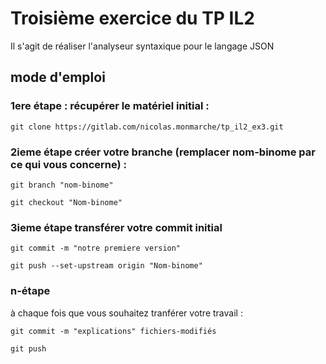 # Troisième exercice du TP IL2
Il s'agit de réaliser l'analyseur syntaxique pour le langage JSON

## mode d'emploi
### 1ere étape : récupérer le matériel initial :
`git clone https://gitlab.com/nicolas.monmarche/tp_il2_ex3.git`

### 2ieme étape créer votre branche (remplacer nom-binome par ce qui vous concerne) :
`git branch "nom-binome"`

`git checkout "Nom-binome"`

### 3ieme étape transférer votre commit initial
`git commit -m "notre premiere version"`

`git push --set-upstream origin "Nom-binome"`

### n-étape
à chaque fois que vous souhaitez tranférer votre travail :

`git commit -m "explications" fichiers-modifiés`

`git push`
